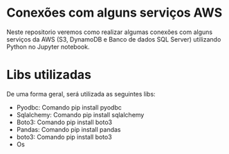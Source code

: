 # Conexões com alguns serviços AWS

Neste repositorio veremos como realizar algumas conexões com alguns serviços da AWS (S3, DynamoDB e Banco de dados SQL Server) utilizando Python no Jupyter notebook.


# Libs utilizadas
De uma forma geral, será utilizada as seguintes libs:
* Pyodbc: Comando pip install pyodbc
* Sqlalchemy: Comando pip install sqlalchemy
* Boto3: Comando pip install boto3
* Pandas: Comando pip install pandas
* boto3: Comando pip install boto3
* Os
